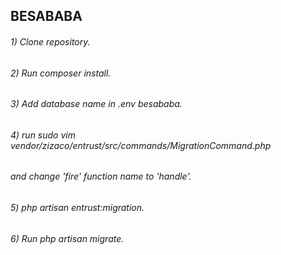 ## BESABABA

###### 1) Clone repository.
###### 2) Run composer install.
###### 3) Add database name in .env besababa.
###### 4) run sudo vim vendor/zizaco/entrust/src/commands/MigrationCommand.php 
######    and change 'fire' function name to 'handle'.
###### 5) php artisan entrust:migration.
###### 6) Run php artisan migrate.
